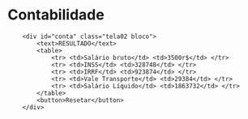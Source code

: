 # Contabilidade


        <div id="conta" class="tela02 bloco">
            <text>RESULTADO</text>
            <table>
                <tr> <td>Salário bruto</td> <td>3500r$</td> </tr>
                <tr> <td>INSS</td> <td>328748</td> </tr>
                <tr> <td>IRRF</td> <td>923874</td> </tr>
                <tr> <td>Vale Transporte</td> <td>29384</td> </tr>
                <tr> <td>Salário Líquido</td> <td>1863732</td> </tr>
            </table>
            <button>Resetar</button>
        </div>